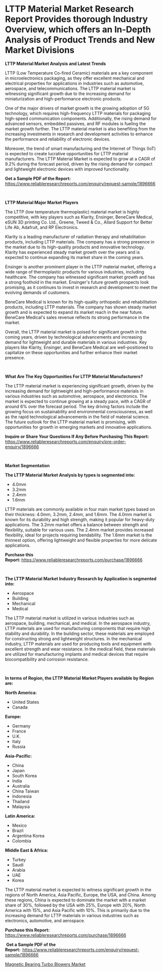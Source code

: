 <p><h1>LTTP Material Market Research Report Provides thorough Industry Overview, which offers an In-Depth Analysis of Product Trends and New Market Divisions</h1></p><p><strong>LTTP Material Market Analysis and Latest Trends</strong></p>
<p><p>LTTP (Low Temperature Co-fired Ceramic) materials are a key component in microelectronics packaging, as they offer excellent mechanical and electrical properties for applications in industries such as automotive, aerospace, and telecommunications. The LTTP material market is witnessing significant growth due to the increasing demand for miniaturization and high-performance electronic products.</p><p>One of the major drivers of market growth is the growing adoption of 5G technology, which requires high-frequency LTTP materials for packaging high-speed communication components. Additionally, the rising demand for advanced sensors, embedded passives, and RF modules is fueling the market growth further. The LTTP material market is also benefiting from the increasing investments in research and development activities to enhance the performance and reliability of electronic devices.</p><p>Moreover, the trend of smart manufacturing and the Internet of Things (IoT) is expected to create lucrative opportunities for LTTP material manufacturers. The LTTP Material Market is expected to grow at a CAGR of 9.2% during the forecast period, driven by the rising demand for compact and lightweight electronic devices with improved functionality.</p></p>
<p><strong>Get a Sample PDF of the Report:&nbsp;</strong> <a href="https://www.reliableresearchreports.com/enquiry/request-sample/1896666">https://www.reliableresearchreports.com/enquiry/request-sample/1896666</a></p>
<p>&nbsp;</p>
<p><strong>LTTP Material Major Market Players</strong></p>
<p><p>The LTTP (low temperature thermoplastic) material market is highly competitive, with key players such as Klarity, Ensinger, BeneCare Medical, eSUN 3D printing Co. Ltd., Greene, Tweed & Co., Allard Support for Better Life Ab, Adafruit, and RP Electronics. </p><p>Klarity is a leading manufacturer of radiation therapy and rehabilitation products, including LTTP materials. The company has a strong presence in the market due to its high-quality products and innovative technology. Klarity has experienced steady market growth over the years and is expected to continue expanding its market share in the coming years. </p><p>Ensinger is another prominent player in the LTTP material market, offering a wide range of thermoplastic products for various industries, including healthcare. The company has witnessed significant market growth and has a strong foothold in the market. Ensinger's future growth prospects look promising, as it continues to invest in research and development to meet the evolving demands of customers. </p><p>BeneCare Medical is known for its high-quality orthopedic and rehabilitation products, including LTTP materials. The company has shown steady market growth and is expected to expand its market reach in the near future. BeneCare Medical's sales revenue reflects its strong performance in the market. </p><p>Overall, the LTTP material market is poised for significant growth in the coming years, driven by technological advancements and increasing demand for lightweight and durable materials in various industries. Key players like Klarity, Ensinger, and BeneCare Medical are well-positioned to capitalize on these opportunities and further enhance their market presence.</p></p>
<p>&nbsp;</p>
<p><strong>What Are The Key Opportunities For LTTP Material Manufacturers?</strong></p>
<p><p>The LTTP material market is experiencing significant growth, driven by the increasing demand for lightweight and high-performance materials in various industries such as automotive, aerospace, and electronics. The market is expected to continue growing at a steady pace, with a CAGR of around 6% over the forecast period. The key driving factors include the growing focus on sustainability and environmental consciousness, as well as the rapid technological advancements in the field of material science. The future outlook for the LTTP material market is promising, with opportunities for growth in emerging markets and innovative applications.</p></p>
<p><strong>Inquire or Share Your Questions If Any Before Purchasing This Report:</strong> <a href="https://www.reliableresearchreports.com/enquiry/pre-order-enquiry/1896666">https://www.reliableresearchreports.com/enquiry/pre-order-enquiry/1896666</a></p>
<p>&nbsp;</p>
<p><strong>Market Segmentation</strong></p>
<p><strong>The LTTP Material Market Analysis by types is segmented into:</strong></p>
<p><ul><li>4.0mm</li><li>3.2mm</li><li>2.4mm</li><li>1.6mm</li></ul></p>
<p><p>LTTP materials are commonly available in four main market types based on their thickness: 4.0mm, 3.2mm, 2.4mm, and 1.6mm. The 4.0mm market is known for its durability and high strength, making it popular for heavy-duty applications. The 3.2mm market offers a balance between strength and flexibility, suitable for various uses. The 2.4mm market provides increased flexibility, ideal for projects requiring bendability. The 1.6mm market is the thinnest option, offering lightweight and flexible properties for more delicate applications.</p></p>
<p><strong>Purchase this Report:&nbsp;</strong><a href="https://www.reliableresearchreports.com/purchase/1896666">https://www.reliableresearchreports.com/purchase/1896666</a></p>
<p>&nbsp;</p>
<p><strong>The LTTP Material Market Industry Research by Application is segmented into:</strong></p>
<p><ul><li>Aerospace</li><li>Building</li><li>Mechanical</li><li>Medical</li></ul></p>
<p><p>The LTTP material market is utilized in various industries such as aerospace, building, mechanical, and medical. In the aerospace industry, LTTP materials are used for manufacturing components that require high stability and durability. In the building sector, these materials are employed for constructing strong and lightweight structures. In the mechanical industry, LTTP materials are used for producing tools and equipment with excellent strength and wear resistance. In the medical field, these materials are utilized for manufacturing implants and medical devices that require biocompatibility and corrosion resistance.</p></p>
<p>&nbsp;</p>
<p><strong>In terms of Region, the LTTP Material Market Players available by Region are:</strong></p>
<p>
    <p> <strong> North America: </strong>
        <ul>
            <li>United States</li>
            <li>Canada</li>
        </ul>
        </p> 
    <p> <strong> Europe: </strong>
        <ul>
            <li>Germany</li>
            <li>France</li>
            <li>U.K.</li>
            <li>Italy</li>
            <li>Russia</li>
        </ul>
        </p> 
    <p> <strong> Asia-Pacific: </strong>
        <ul>
            <li>China</li>
            <li>Japan</li>
            <li>South Korea</li>
            <li>India</li>
            <li>Australia</li>
            <li>China Taiwan</li>
            <li>Indonesia</li>
            <li>Thailand</li>
            <li>Malaysia</li>
        </ul>
        </p> 
    <p> <strong> Latin America: </strong>
        <ul>
            <li>Mexico</li>
            <li>Brazil</li>
            <li>Argentina Korea</li>
            <li>Colombia</li>
        </ul>
        </p> 
    <p> <strong> Middle East & Africa: </strong>
        <ul>
            <li>Turkey</li>
            <li>Saudi</li>
            <li>Arabia</li>
            <li>UAE</li>
            <li>Korea</li>
        </ul>
    </p>
    </p>
<p><p>The LTTP material market is expected to witness significant growth in the regions of North America, Asia Pacific, Europe, the USA, and China. Among these regions, China is expected to dominate the market with a market share of 30%, followed by the USA with 25%, Europe with 20%, North America with 15%, and Asia Pacific with 10%. This is primarily due to the increasing demand for LTTP materials in various industries such as electronics, automotive, and aerospace.</p></p>
<p><strong>Purchase this Report: </strong><a href="https://www.reliableresearchreports.com/purchase/1896666">https://www.reliableresearchreports.com/purchase/1896666</a></p>
<p>&nbsp;<strong>Get a Sample PDF of the Report:&nbsp;&nbsp;</strong><a href="https://www.reliableresearchreports.com/enquiry/request-sample/1896666">https://www.reliableresearchreports.com/enquiry/request-sample/1896666</a></p>
<p><strong></strong></p>
<p><p><a href="https://butternut-bug-553.notion.site/Magnetic-Bearing-Turbo-Blowers-Market-Growth-Market-Trends-COVID-19-Impact-and-Forecasts-for-peri-207a56010bfe47c88bc60a74f8464067">Magnetic Bearing Turbo Blowers Market</a></p></p>